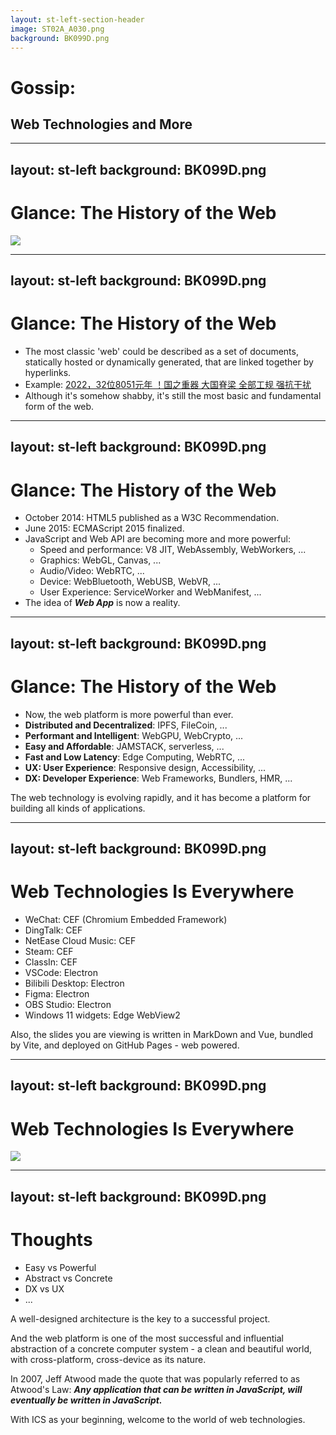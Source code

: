 ```yaml
---
layout: st-left-section-header
image: ST02A_A030.png
background: BK099D.png
---
```


# Gossip:
## Web Technologies and More

---
layout: st-left
background: BK099D.png
---

# Glance: The History of the Web

<img src="@/images/e1.png">

---
layout: st-left
background: BK099D.png
---

# Glance: The History of the Web

- The most classic 'web' could be described as a set of documents, statically hosted or dynamically generated, that are linked together by hyperlinks.
- Example: [2022，32位8051元年 ！国之重器 大国脊梁 全部工规 强抗干扰](http://www.stcmcudata.com)
- Although it's somehow shabby, it's still the most basic and fundamental form of the web.

---
layout: st-left
background: BK099D.png
---

# Glance: The History of the Web

- October 2014: HTML5 published as a W3C Recommendation.
- June 2015: ECMAScript 2015 finalized.
- JavaScript and Web API are becoming more and more powerful:
  - Speed and performance: V8 JIT, WebAssembly, WebWorkers, ...
  - Graphics: WebGL, Canvas, ...
  - Audio/Video: WebRTC, ...
  - Device: WebBluetooth, WebUSB, WebVR, ...
  - User Experience: ServiceWorker and WebManifest, ...
- The idea of ***Web App*** is now a reality.

---
layout: st-left
background: BK099D.png
---

# Glance: The History of the Web

- Now, the web platform is more powerful than ever.
- **Distributed and Decentralized**: IPFS, FileCoin, ...
- **Performant and Intelligent**: WebGPU, WebCrypto, ...
- **Easy and Affordable**: JAMSTACK, serverless, ...
- **Fast and Low Latency**: Edge Computing, WebRTC, ...
- **UX: User Experience**: Responsive design, Accessibility, ...
- **DX: Developer Experience**: Web Frameworks, Bundlers, HMR, ...

The web technology is evolving rapidly, and it has become a platform for building all kinds of applications.

---
layout: st-left
background: BK099D.png
---

# Web Technologies Is Everywhere

- WeChat: CEF (Chromium Embedded Framework)
- DingTalk: CEF
- NetEase Cloud Music: CEF
- Steam: CEF
- ClassIn: CEF
- VSCode: Electron
- Bilibili Desktop: Electron
- Figma: Electron
- OBS Studio: Electron
- Windows 11 widgets: Edge WebView2

Also, the slides you are viewing is written in MarkDown and Vue, bundled by Vite, and deployed on GitHub Pages - web powered.

---
layout: st-left
background: BK099D.png
---

# Web Technologies Is Everywhere

<div class="flex justify-center">
  <img src="@/images/e2.png" class="h-90">
</div>

---
layout: st-left
background: BK099D.png
---

# Thoughts

- Easy vs Powerful
- Abstract vs Concrete
- DX vs UX
- ...

A well-designed architecture is the key to a successful project.

And the web platform is one of the most successful and influential abstraction of a concrete computer system - a clean and beautiful world, with cross-platform, cross-device as its nature.

In 2007, Jeff Atwood made the quote that was popularly referred to as Atwood's Law: ***Any application that can be written in JavaScript, will eventually be written in JavaScript.***

With ICS as your beginning, welcome to the world of web technologies.